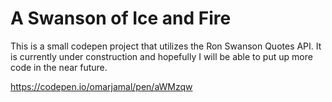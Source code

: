 # A Swanson of Ice and Fire 

This is a small codepen project that utilizes the Ron Swanson Quotes API. It is currently under construction and hopefully I will be able to put up more code in the near future. 

https://codepen.io/omarjamal/pen/aWMzqw
